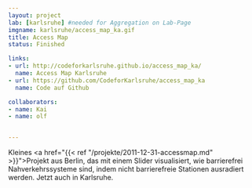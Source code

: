 ```yaml
---
layout: project
lab: [karlsruhe] #needed for Aggregation on Lab-Page
imgname: karlsruhe/access_map_ka.gif
title: Access Map
status: Finished

links:
- url: http://codeforkarlsruhe.github.io/access_map_ka/
  name: Access Map Karlsruhe
- url: https://github.com/CodeforKarlsruhe/access_map_ka
  name: Code auf Github

collaborators:
- name: Kai
- name: olf


---
```


Kleines <a href="{{< ref "/projekte/2011-12-31-accessmap.md" >}}">Projekt aus Berlin</a>, das mit einem Slider visualisiert, wie barrierefrei Nahverkehrssysteme sind, indem nicht barrierefreie Stationen ausradiert werden. Jetzt auch in Karlsruhe.

